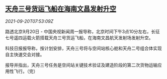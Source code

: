 <!--1632124862000-->
[天舟三号货运飞船在海南文昌发射升空](https://cn.reuters.com/article/china-tianzhou-wenchang-0920-idCNKBS2GG0DG)
------

<div><i>2021-09-20T07:53:09Z</i></div><p>路透北京9月20日 - 中国央视新闻周一报导称，北京时间下午3点10分左右，长征七号遥四运载火箭搭载天舟三号货运飞船，在海南文昌航天发射场发射升空。</p><p>科技日报报导称，按计划安排，天舟三号将与空间站核心舱和天舟二号组合体实现自主快速交会对接。</p><p>报导并指出，天舟三号任务是空间站关键技术验证及建造阶段的第二次货物运输应用性飞行。（完）</p>

